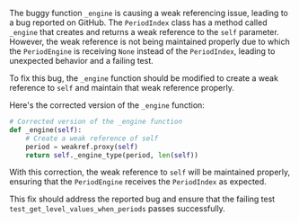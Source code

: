 The buggy function `_engine` is causing a weak referencing issue, leading to a bug reported on GitHub. The `PeriodIndex` class has a method called `_engine` that creates and returns a weak reference to the `self` parameter. However, the weak reference is not being maintained properly due to which the `PeriodEngine` is receiving `None` instead of the `PeriodIndex`, leading to unexpected behavior and a failing test.

To fix this bug, the `_engine` function should be modified to create a weak reference to `self` and maintain that weak reference properly.

Here's the corrected version of the `_engine` function:

```python
# Corrected version of the _engine function
def _engine(self):
    # Create a weak reference of self
    period = weakref.proxy(self)
    return self._engine_type(period, len(self))
```

With this correction, the weak reference to `self` will be maintained properly, ensuring that the `PeriodEngine` receives the `PeriodIndex` as expected.

This fix should address the reported bug and ensure that the failing test `test_get_level_values_when_periods` passes successfully.